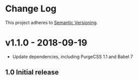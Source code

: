 # Change Log
This project adheres to [Semantic Versioning](http://semver.org/).

# v1.1.0 - 2018-09-19

* Update dependencies, including PurgeCSS 1.1 and Babel 7

## 1.0 Initial release
